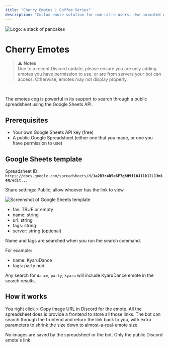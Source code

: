 ```yaml
---
title: "Cherry Emotes | Coffee Series"
description: "Custom emote solution for non-nitro users. Use animated emotes in your server, even without Nitro. Make your own emote storage spreadsheet and generate emote-like image links for use in DMs and elsewhere."
---
```


<img src="/img/emotes.jpg" alt="Logo: a stack of pancakes" class="h-24 aspect-square rounded mb-2" />

# Cherry Emotes

<CogHero cog="emotes" desc="Custom emote solution for non-nitro users. Use animated emotes in your server, even without Nitro. Make your own emote storage spreadsheet and generate emote-like image links for use in DMs and elsewhere." />

> ⚠️ **Notes**  
> Due to a recent Discord update, please ensure you are only adding emotes you have permission to use, or are from servers your bot can access. Otherwise, emotes may not display properly.

<br />

The emotes cog is powerful in its support to search through a public spreadsheet using the Google Sheets API.

## Prerequisites
- Your own Google Sheets API key (free)
- A public Google Spreadsheet (either one that you made, or one you have permission to use)

## Google Sheets template

Spreadsheet ID: `https://docs.google.com/spreadsheets/d/`**`1a2B3c4D5e6F7g8H9i10J11k12L13m14N`**`/edit...`

Share settings: Public, allow whoever has the link to view

![Screenshot of Google Sheets template](/img/google_sheets_template.png)

- fav: TRUE or empty
- name: string
- url: string
- tags: string
- server: string (optional)

Name and tags are searched when you run the search command.

For example:
- name: KyaruDance
- tags: party nod

Any search for `dance`, `party`, `kyaru` will include KyaruDance emote in the search results.

## How it works

You right click > Copy Image URL in Discord for the emote. All the spreadsheet does is provide a frontend to store all those links. The bot can search through the frontend and return the link back to you, with extra parameters to shrink the size down to almost-a-real-emote size.

No images are saved by the spreadsheet or the bot. Only the public Discord emote's link.
